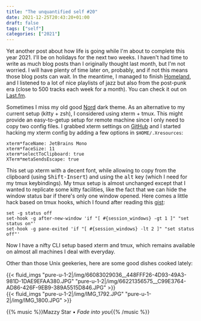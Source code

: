 ```yaml
---
title: "The unquantified self #20"
date: 2021-12-25T20:43:20+01:00
draft: false
tags: ["self"]
categories: ["2021"]
---
```


Yet another post about how life is going while I'm about to complete this year 2021. I'll be on holidays for the next two weeks. I haven't had time to write as much blog posts than I originally thought last month, but I'm not worried. I will have plenty of time later on, probably, and if not this means those blog posts can wait. In the meantime, I managed to finish [Homeland](https://en.wikipedia.org/wiki/Homeland_(TV_series)), and I listened to a lot of nice playlists of jazz but also from the post-punk era (close to 500 tracks each week for a month). You can check it out on [Last.fm](https://www.last.fm/user/even4void).

Sometimes I miss my old good [Nord](https://www.nordtheme.com/) dark theme. As an alternative to my current setup (kitty + zsh), I considered using xterm + tmux. This might provide an easy-to-getup setup for remote machine since I only need to copy two config files. I grabbed xterm settings on [GitHub](https://github.com/arcticicestudio/nord-xresources) and I started hacking my xterm config by adding a few options in `$HOME/.Xresources`:

```
xterm*faceName: JetBrains Mono
xterm*faceSize: 11
xterm*selectToClipboard: true
XTerm*metaSendsEscape: true
```

This set up xterm with a decent font, while allowing to copy from the clipboard (using <kbd>Shift-Insert</kbd>) and using the <kbd>alt</kbd> key (which I need for my tmux keybindings). My tmux setup is almost unchanged except that I wanted to replicate some kitty facilities, like the fact that we can hide the window status bar if there's only one window opened. Here comes a little hack based on tmux hooks, which I found after reading this [gist](https://gist.github.com/bartj3/6d3bd8efd2ceaf02d443):

```
set -g status off
set-hook -g after-new-window 'if "[ #{session_windows} -gt 1 ]" "set status on"'
set-hook -g pane-exited 'if "[ #{session_windows} -lt 2 ]" "set status off"'
```

Now I have a nifty CLI setup based xterm and tmux, which remains available on almost all machines I deal with everyday.

Other than those Unix geekeries, here are some good dishes cooked lately:

{{< fluid_imgs
  "pure-u-1-2|/img/66083029036__448FFF26-4D93-49A3-981D-1DAE9EFAA380.JPG"
  "pure-u-1-2|/img/66221356575__C99E3764-AD86-426F-9EB9-389A5515D846.JPG" >}}
<br>
{{< fluid_imgs
  "pure-u-1-2|/img/IMG_1792.JPG"
  "pure-u-1-2|/img/IMG_1800.JPG" >}}

{{% music %}}Mazzy Star • _Fade into you_{{% /music %}}
